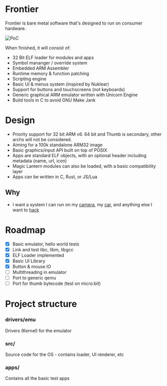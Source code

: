 # Frontier
Frontier is bare metal software that's designed to run on consumer hardware.

![PoC](https://eggnog.danielc.dev/f/74-finmvdwilqibugm0au5wi02i9g6427.png)

When finished, it will consist of:
- 32 Bit ELF loader for modules and apps
- Symbol mananger / override system
- Embedded ARM Assembler
- Runtime memory & function patching
- Scripting engine
- Basic UI & menus system (inspired by Nuklear)
- Support for buttons and touchscreens (not keyboards)
- Generic graphical ARM emulator written with Unicorn Engine
- Build tools in C to avoid GNU Make Jank

# Design
- Priority support for 32 bit ARM v6. 64 bit and Thumb is secondary, other archs will not be considered.
- Aiming for a 100k standalone ARM32 image
- Basic graphics/input API built on top of POSIX
- Apps are standard ELF objects, with an optional header including metadata (name, url, icon)
- Magic Lantern modules can also be loaded, with a basic compatibility layer
- Apps can be written in C, Rust, or JS/Lua

## Why
- I want a system I can run on my [camera](https://github.com/fujihack/fujihack), my [car](http://www.jeepproblems.com/uconnect-hack/), and anything else I want to [hack](https://hackaday.com/tag/firmware-hacking/)

# Roadmap
- [x] Basic emulator, hello world tests
- [x] Link and test libc, libm, libgcc
- [x] ELF Loader implemented
- [x] Basic UI Library
- [x] Button & mouse IO
- [ ] Multithreading in emulator
- [ ] Port to generic qemu
- [ ] Port for thumb bytecode (test on micro:bit)

# Project structure
### drivers/emu
Drivers (Kernel) for the emulator
### src/
Source code for the OS - contains loader, UI renderer, etc
### apps/
Contains all the basic test apps
